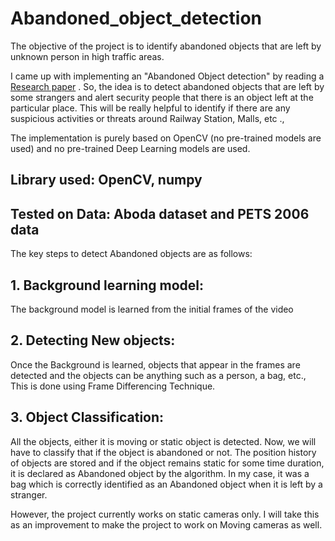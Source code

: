 # Abandoned_object_detection
The objective of the project is to identify abandoned objects that are left by unknown person in high traffic areas.

I came up with implementing an "Abandoned Object detection" by reading a [Research paper](https://www.researchgate.net/publication/343422224_Abandoned_Object_Detection_using_Frame_Differencing_and_Background_Subtraction?_tp=eyJjb250ZXh0Ijp7InBhZ2UiOiJwdWJsaWNhdGlvbiIsInByZXZpb3VzUGFnZSI6bnVsbH19) . So, the idea is to detect abandoned objects that are left by some strangers and alert security people that there is an object left at the particular place. This will be really helpful to identify if there are any suspicious activities or threats around Railway Station, Malls, etc .,

The implementation is purely based on OpenCV (no pre-trained models are used) and no pre-trained Deep Learning models are used.

## Library used: OpenCV, numpy
## Tested on Data: Aboda dataset and PETS 2006 data

The key steps to detect Abandoned objects are as follows:
## 1. Background learning model:
The background model is learned from the initial frames of the video
## 2. Detecting New objects:
Once the Background is learned, objects that appear in the frames are detected and the objects can be anything such as a person, a bag, etc., This is done using Frame Differencing Technique.
## 3. Object Classification:
All the objects, either it is moving or static object is detected. Now, we will have to classify that if the object is abandoned or not. The position history of objects are stored and if the object remains static for some time duration, it is declared as Abandoned object by the algorithm. In my case, it was a bag which is correctly identified as an Abandoned object when it is left by a stranger.

However, the project currently works on static cameras only. I will take this as an improvement to make the project to work on Moving cameras as well. 
